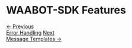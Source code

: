 <head>
<link rel="stylesheet" href="../style.css">
</head>

# WAABOT-SDK Features










<footer>
  <a class="prev-page" href="error-handling.md">&larr; Previous <br>
  Error Handling</a>
  <a class="next-page" href="message-templates.md">Next <br>
  Message Templates &rarr;</a>
</footer>
